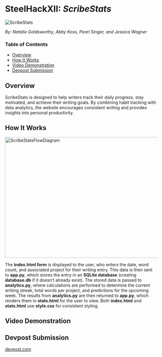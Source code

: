 # SteelHackXII: *ScribeStats*
![ScribeStats](https://github.com/user-attachments/assets/b2852870-1479-468f-bf39-0041badd3389)

*By: Natalie Goldsworthy, Abby Koss, Pearl Singer, and Jessica Wagner*

### Table of Contents
- [Overview](#overview)
- [How It Works](#process)
- [Video Demonstration](#video-demonstration)
- [Devpost Submission](#devpost-submission)

## Overview
ScribeStats is designed to help writers track their daily progress, stay motivated, and achieve their writing goals. By combining habit tracking with data analytics, the website encourages consistent writing and provides insights into personal productivity.

## How It Works
<img width="666" height="398" alt="ScribeStatsFlowDiagram" src="https://github.com/user-attachments/assets/38f645ef-082a-4e16-931b-dcfda845fda3" />

The **index.html form** is displayed to the user, who enters the date, word count, and associated project for their writing entry. This data is then sent to **app.py**, which stores the entry in an **SQLite database** (creating **database.db** if it doesn’t already exist). The stored data is passed to **analytics.py**, where calculations are performed to determine the current writing streak, total words per project, and predictions for the upcoming week. The results from **analytics.py** are then returned to **app.py**, which renders them in **stats.html** for the user to view. Both **index.html** and **stats.html** use **style.css** for consistent styling.

## Video Demonstration

## Devpost Submission
[devpost.com](https://devpost.com/software/tbd-n8pl3m)
